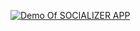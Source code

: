 
[![Demo Of SOCIALIZER APP](https://imgur.com/4CkQI0W)](https://www.youtube.com/watch?v=HlU5qCIHbyI)
